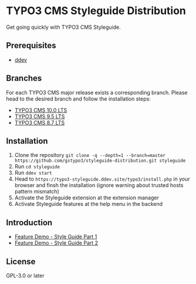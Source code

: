 # TYPO3 CMS Styleguide Distribution

Get going quickly with TYPO3 CMS Styleguide.

## Prerequisites

* [ddev](https://ddev.readthedocs.io/en/stable/#installation)

## Branches

For each TYPO3 CMS major release exists a corresponding branch. Please head to the desired branch and follow the installation steps:

* [TYPO3 CMS 10.0 LTS](https://github.com/gstypo3/styleguide-distribution)
* [TYPO3 CMS 9.5 LTS](https://github.com/gstypo3/styleguide-distribution/tree/9.5)
* [TYPO3 CMS 8.7 LTS](https://github.com/gstypo3/styleguide-distribution/tree/8.7)

## Installation

1. Clone the repository `git clone -q --depth=1 --branch=master https://github.com/gstypo3/styleguide-distribution.git styleguide`
1. Run `cd styleguide`
1. Run `ddev start`
1. Head to `https://typo3-styleguide.ddev.site/typo3/install.php` in your browser and finsh the installation (ignore warning about trusted hosts pattern mismatch)
1. Activate the Styleguide extension at the extension manager
1. Activate Styleguide features at the help menu in the backend

## Introduction

* [Feature Demo - Style Guide Part 1](https://youtu.be/AeG0s54MHGE)
* [Feature Demo - Style Guide Part 2](https://youtu.be/OG6YZwlHEjU)

## License

GPL-3.0 or later
